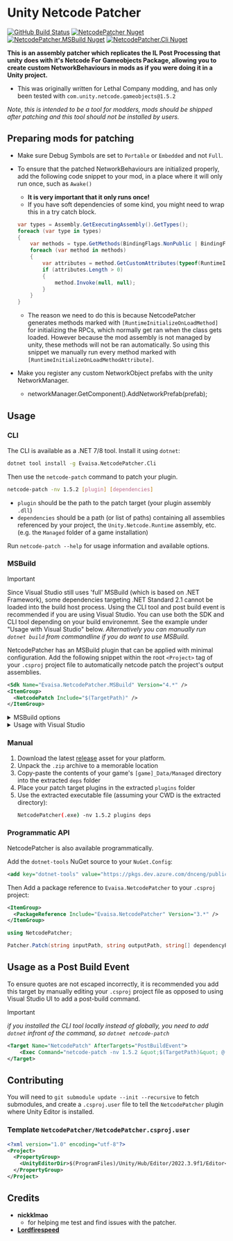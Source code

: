 # Unity Netcode Patcher

[![GitHub Build Status](https://img.shields.io/github/actions/workflow/status/EvaisaDev/UnityNetcodePatcher/build.yml?style=for-the-badge&logo=github)](https://github.com/EvaisaDev/UnityNetcodePatcher/actions/workflows/build.yml)
[![NetcodePatcher Nuget](https://img.shields.io/nuget/v/evaisa.netcodepatcher?style=for-the-badge&logo=nuget&label=Netcode%20Patcher)](https://www.nuget.org/packages/Evaisa.NetcodePatcher)
[![NetcodePatcher.MSBuild Nuget](https://img.shields.io/nuget/v/evaisa.netcodepatcher.cli?style=for-the-badge&logo=nuget&label=CLI)](https://www.nuget.org/packages/Evaisa.NetcodePatcher.Cli)
[![NetcodePatcher.Cli Nuget](https://img.shields.io/nuget/v/evaisa.netcodepatcher.msbuild?style=for-the-badge&logo=nuget&label=MSBuild)](https://www.nuget.org/packages/Evaisa.NetcodePatcher.MSBuild)


**This is an assembly patcher which replicates the IL Post Processing that unity does with it's Netcode For Gameobjects Package, allowing you to create custom NetworkBehaviours in mods as if you were doing it in a Unity project.**

- This was originally written for Lethal Company modding, and has only been tested with `com.unity.netcode.gameobjects@1.5.2`

*Note, this is intended to be a tool for modders, mods should be shipped after patching and this tool should not be installed by users.*

## Preparing mods for patching
- Make sure Debug Symbols are set to `Portable` or `Embedded` and not `Full`.
- To ensure that the patched NetworkBehaviours are initialized properly, add the following code snippet to your mod, in a place where it will only run once, such as `Awake()`
   - **It is very important that it only runs once!**
   - If you have soft dependencies of some kind, you might need to wrap this in a try catch block.
	```cs
	var types = Assembly.GetExecutingAssembly().GetTypes();
	foreach (var type in types)
	{
	    var methods = type.GetMethods(BindingFlags.NonPublic | BindingFlags.Instance | BindingFlags.Static);
	    foreach (var method in methods)
	    {
	        var attributes = method.GetCustomAttributes(typeof(RuntimeInitializeOnLoadMethodAttribute), false);
	        if (attributes.Length > 0)
	        {
	            method.Invoke(null, null);
	        }
	    }
	}
	```

   - The reason we need to do this is because NetcodePatcher generates methods marked with `[RuntimeInitializeOnLoadMethod]` for initializing the RPCs, which normally get ran when the class gets loaded.
    However because the mod assembly is not managed by unity, these methods will not be ran automatically.
    So using this snippet we manually run every method marked with `[RuntimeInitializeOnLoadMethodAttribute]`.
 - Make you register any custom NetworkObject prefabs with the unity NetworkManager.
	- networkManager.GetComponent<NetworkManager>().AddNetworkPrefab(prefab);

## Usage

### CLI

The CLI is available as a .NET 7/8 tool. Install it using `dotnet`:

```bash
dotnet tool install -g Evaisa.NetcodePatcher.Cli
```

Then use the `netcode-patch` command to patch your plugin.

```bash
netcode-patch -nv 1.5.2 [plugin] [dependencies]
```

- `plugin` should be the path to the patch target (your plugin assembly `.dll`)
- `dependencies` should be a path (or list of paths) containing all assemblies referenced by your project,
   the `Unity.Netcode.Runtime` assembly, etc. (e.g. the `Managed` folder of a game installation)

Run `netcode-patch --help` for usage information and available options.

### MSBuild

> [!IMPORTANT]
> Since Visual Studio still uses 'full' MSBuild (which is based on .NET Framework), some dependencies targeting .NET Standard 2.1
> cannot be loaded into the build host process.
> Using the CLI tool and post build event is recommended if you are using Visual Studio.
> You can use both the SDK and CLI tool depending on your build environemnt. See the example under "Usage with Visual Studio" below.
> *Alternatively you can manually run `dotnet build` from commandline if you do want to use MSBuild.*

NetcodePatcher has an MSBuild plugin that can be applied with minimal configuration.
Add the following snippet within the root `<Project>` tag of your `.csproj` project file
to automatically netcode patch the project's output assemblies.

```xml
<Sdk Name="Evaisa.NetcodePatcher.MSBuild" Version="4.*" />
<ItemGroup>
  <NetcodePatch Include="$(TargetPath)" />
</ItemGroup>
```

<details>
<summary>MSBuild options</summary>

```xml
<Project>
  <PropertyGroup>
    // Output to `[assembly]_patched.dll` instead of renaming original assembly
    <NetcodePatcherNoOverwrite>true</NetcodePatcherNoOverwrite>
    // Don't publicize in parallel
    <NetcodePatcherDisableParallel>true</NetcodePatcherDisableParallel>
  </PropertyGroup>

  <ItemGroup>
    <NetcodePatch Include="$(TargetPath)">
      // Override patched output path
      <OutputPath>./bin/foo/bar</OutputPath>
    </NetcodePatch>
  </ItemGroup>
</Project>
```

</details>

<details>
<summary>Usage with Visual Studio</summary>

If you want to support building in both environments (e.g. Visual Studio and `dotnet`) you can use CLI tool for Visual Studio builds, with a `Condition="'$(MSBuildRuntimeType)' != 'Core'"`.

```xml
<Project>
  <ItemGroup>
    <!-- will be automatically skipped for Visual Studio -->
    <NetcodePatch Include="$(TargetPath)" />
  </ItemGroup>
  <PropertyGroup>
    <!-- silence the warning message that should have led you to this documentation -->
    <MSBuildWarningsAsMessages>$(MSBuildWarningsAsMessages);NCP0001</MSBuildWarningsAsMessages>
  </PropertyGroup>
  <Target Name="LegacyNetcodePatch" AfterTargets="NetcodePatch" Condition="'$(MSBuildRuntimeType)' != 'Core'">
    <!-- run the CLI patcher only for MSBuilds that cannot load the dependencies -->
    <Exec Command="netcode-patch -nv 1.5.2 &quot;$(TargetPath)&quot; @(ReferencePathWithRefAssemblies->'&quot;%(Identity)&quot;', ' ')"/>
  </Target>
</Project>
```

</details>

### Manual

1. Download the latest [release](https://github.com/EvaisaDev/UnityNetcodePatcher/releases) asset for your platform.
2. Unpack the `.zip` archive to a memorable location
3. Copy-paste the contents of your game's `[game]_Data/Managed` directory into the extracted `deps` folder
4. Place your patch target plugins in the extracted `plugins` folder
5. Use the extracted executable file (assuming your CWD is the extracted directory):
   ```bash
   NetcodePatcher(.exe) -nv 1.5.2 plugins deps
   ```

### Programmatic API

NetcodePatcher is also available programmatically.

Add the `dotnet-tools` NuGet source to your `NuGet.Config`:
```xml
<add key="dotnet-tools" value="https://pkgs.dev.azure.com/dnceng/public/_packaging/dotnet-tools/nuget/v3/index.json" />
```

Then Add a package reference to
`Evaisa.NetcodePatcher` to your `.csproj` project:

```xml
<ItemGroup>
  <PackageReference Include="Evaisa.NetcodePatcher" Version="3.*" />
</ItemGroup>
```

```csharp
using NetcodePatcher;

Patcher.Patch(string inputPath, string outputPath, string[] dependencyPaths);
```

## Usage as a Post Build Event

To ensure quotes are not escaped incorrectly, it is recommended you add this target by manually editing
your `.csproj` project file as opposed to using Visual Studio UI to add a post-build command.

> [!IMPORTANT]
> *if you installed the CLI tool locally instead of globally, you need to add `dotnet` infront of the command, so `dotnet netcode-patch`*

```xml
<Target Name="NetcodePatch" AfterTargets="PostBuildEvent">
    <Exec Command="netcode-patch -nv 1.5.2 &quot;$(TargetPath)&quot; @(ReferencePathWithRefAssemblies->'&quot;%(Identity)&quot;', ' ')"/>
</Target>
```

## Contributing

You will need to `git submodule update --init --recursive` to fetch submodules,
and create a `.csproj.user` file to tell the `NetcodePatcher` plugin where Unity Editor is installed.

### Template `NetcodePatcher/NetcodePatcher.csproj.user`

```xml
<?xml version="1.0" encoding="utf-8"?>
<Project>
  <PropertyGroup>
    <UnityEditorDir>$(ProgramFiles)/Unity/Hub/Editor/2022.3.9f1/Editor</UnityEditorDir>
  </PropertyGroup>
</Project>
```

## Credits

- **nickklmao**
	- for helping me test and find issues with the patcher.
- **[Lordfirespeed](https://github.com/Lordfirespeed)**
